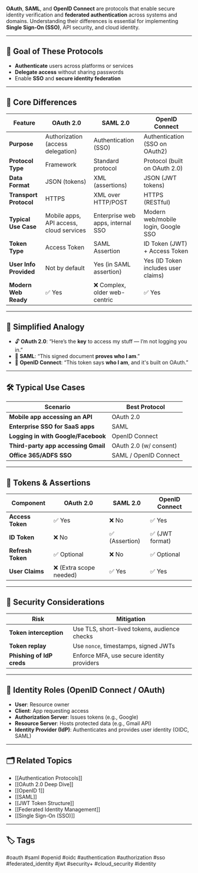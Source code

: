 **OAuth**, **SAML**, and **OpenID Connect** are protocols that enable secure identity verification and **federated authentication** across systems and domains. Understanding their differences is essential for implementing **Single Sign-On (SSO)**, API security, and cloud identity.

---

## 🎯 Goal of These Protocols

- **Authenticate** users across platforms or services
- **Delegate access** without sharing passwords
- Enable **SSO** and **secure identity federation**

---

## 🧩 Core Differences

| Feature              | **OAuth 2.0**                         | **SAML 2.0**                          | **OpenID Connect**                         |
|----------------------|----------------------------------------|----------------------------------------|---------------------------------------------|
| **Purpose**           | Authorization (access delegation)     | Authentication (SSO)                   | Authentication (SSO on OAuth2)              |
| **Protocol Type**     | Framework                             | Standard protocol                      | Protocol (built on OAuth 2.0)               |
| **Data Format**       | JSON (tokens)                         | XML (assertions)                       | JSON (JWT tokens)                           |
| **Transport Protocol**| HTTPS                                 | XML over HTTP/POST                     | HTTPS (RESTful)                             |
| **Typical Use Case**  | Mobile apps, API access, cloud services| Enterprise web apps, internal SSO      | Modern web/mobile login, Google SSO         |
| **Token Type**        | Access Token                          | SAML Assertion                         | ID Token (JWT) + Access Token               |
| **User Info Provided**| Not by default                        | Yes (in SAML assertion)                | Yes (ID Token includes user claims)         |
| **Modern Web Ready**  | ✅ Yes                                | ❌ Complex, older web-centric           | ✅ Yes                                       |

---

## 🧠 Simplified Analogy

- 🔓 **OAuth 2.0**: “Here’s the **key** to access my stuff — I’m not logging you in.”
- 🪪 **SAML**: “This signed document **proves who I am**.”
- 👤 **OpenID Connect**: “This token says **who I am**, and it's built on OAuth.”

---

## 🛠 Typical Use Cases

| Scenario                          | Best Protocol             |
|-----------------------------------|---------------------------|
| **Mobile app accessing an API**   | OAuth 2.0                 |
| **Enterprise SSO for SaaS apps**  | SAML                      |
| **Logging in with Google/Facebook** | OpenID Connect           |
| **Third-party app accessing Gmail** | OAuth 2.0 (w/ consent)    |
| **Office 365/ADFS SSO**           | SAML / OpenID Connect     |

---

## 🔐 Tokens & Assertions

| Component       | OAuth 2.0       | SAML 2.0        | OpenID Connect     |
|------------------|------------------|------------------|---------------------|
| **Access Token** | ✅ Yes            | ❌ No            | ✅ Yes              |
| **ID Token**     | ❌ No             | ✅ (Assertion)   | ✅ (JWT format)     |
| **Refresh Token**| ✅ Optional       | ❌ No            | ✅ Optional         |
| **User Claims**  | ❌ (Extra scope needed) | ✅ Yes     | ✅ Yes              |

---

## 🔎 Security Considerations

| Risk                    | Mitigation                                    |
|-------------------------|-----------------------------------------------|
| **Token interception**  | Use TLS, short-lived tokens, audience checks  |
| **Token replay**        | Use `nonce`, timestamps, signed JWTs          |
| **Phishing of IdP creds** | Enforce MFA, use secure identity providers |

---

## 🔐 Identity Roles (OpenID Connect / OAuth)

- **User**: Resource owner
- **Client**: App requesting access
- **Authorization Server**: Issues tokens (e.g., Google)
- **Resource Server**: Hosts protected data (e.g., Gmail API)
- **Identity Provider (IdP)**: Authenticates and provides user identity (OIDC, SAML)

---

## 🗂 Related Topics

- [[Authentication Protocols]]
- [[OAuth 2.0 Deep Dive]]
- [[OpenID 1]]
- [[SAML]]
- [[JWT Token Structure]]
- [[Federated Identity Management]]
- [[Single Sign-On (SSO)]]

---

## 🏷 Tags

#oauth #saml #openid #oidc #authentication #authorization #sso #federated_identity #jwt #security+ #cloud_security #identity
